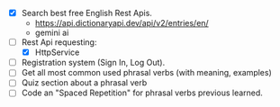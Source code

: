 - [x] Search best free English Rest Apis.
  - https://api.dictionaryapi.dev/api/v2/entries/en/<word>
  - gemini ai
- [ ] Rest Api requesting:
  - [x] HttpService
- [ ] Registration system (Sign In, Log Out).
- [ ] Get all most common used phrasal verbs (with meaning, examples)
- [ ] Quiz section about a phrasal verb
- [ ] Code an "Spaced Repetition" for phrasal verbs previous learned.
